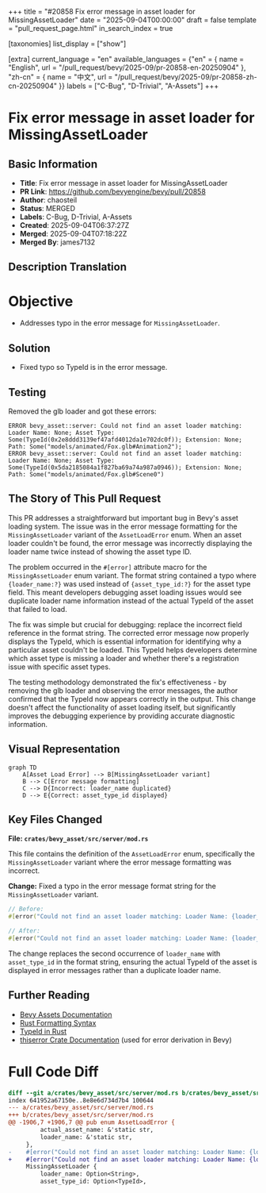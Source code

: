 +++
title = "#20858 Fix error message in asset loader for MissingAssetLoader"
date = "2025-09-04T00:00:00"
draft = false
template = "pull_request_page.html"
in_search_index = true

[taxonomies]
list_display = ["show"]

[extra]
current_language = "en"
available_languages = {"en" = { name = "English", url = "/pull_request/bevy/2025-09/pr-20858-en-20250904" }, "zh-cn" = { name = "中文", url = "/pull_request/bevy/2025-09/pr-20858-zh-cn-20250904" }}
labels = ["C-Bug", "D-Trivial", "A-Assets"]
+++

# Fix error message in asset loader for MissingAssetLoader

## Basic Information
- **Title**: Fix error message in asset loader for MissingAssetLoader
- **PR Link**: https://github.com/bevyengine/bevy/pull/20858
- **Author**: chaosteil
- **Status**: MERGED
- **Labels**: C-Bug, D-Trivial, A-Assets
- **Created**: 2025-09-04T06:37:27Z
- **Merged**: 2025-09-04T07:18:22Z
- **Merged By**: james7132

## Description Translation
# Objective

- Addresses typo in the error message for `MissingAssetLoader`.

## Solution

- Fixed typo so TypeId is in the error message.

## Testing

Removed the glb loader and got these errors:
```
ERROR bevy_asset::server: Could not find an asset loader matching: Loader Name: None; Asset Type: Some(TypeId(0x2e8ddd3139ef47afd4012da1e702dc0f)); Extension: None; Path: Some("models/animated/Fox.glb#Animation2");
ERROR bevy_asset::server: Could not find an asset loader matching: Loader Name: None; Asset Type: Some(TypeId(0x5da2185084a1f827ba69a74a987a0946)); Extension: None; Path: Some("models/animated/Fox.glb#Scene0")
```

## The Story of This Pull Request

This PR addresses a straightforward but important bug in Bevy's asset loading system. The issue was in the error message formatting for the `MissingAssetLoader` variant of the `AssetLoadError` enum. When an asset loader couldn't be found, the error message was incorrectly displaying the loader name twice instead of showing the asset type ID.

The problem occurred in the `#[error]` attribute macro for the `MissingAssetLoader` enum variant. The format string contained a typo where `{loader_name:?}` was used instead of `{asset_type_id:?}` for the asset type field. This meant developers debugging asset loading issues would see duplicate loader name information instead of the actual TypeId of the asset that failed to load.

The fix was simple but crucial for debugging: replace the incorrect field reference in the format string. The corrected error message now properly displays the TypeId, which is essential information for identifying why a particular asset couldn't be loaded. This TypeId helps developers determine which asset type is missing a loader and whether there's a registration issue with specific asset types.

The testing methodology demonstrated the fix's effectiveness - by removing the glb loader and observing the error messages, the author confirmed that the TypeId now appears correctly in the output. This change doesn't affect the functionality of asset loading itself, but significantly improves the debugging experience by providing accurate diagnostic information.

## Visual Representation

```mermaid
graph TD
    A[Asset Load Error] --> B[MissingAssetLoader variant]
    B --> C[Error message formatting]
    C --> D{Incorrect: loader_name duplicated}
    D --> E{Correct: asset_type_id displayed}
```

## Key Files Changed

**File: `crates/bevy_asset/src/server/mod.rs`**

This file contains the definition of the `AssetLoadError` enum, specifically the `MissingAssetLoader` variant where the error message formatting was incorrect.

**Change:** Fixed a typo in the error message format string for the `MissingAssetLoader` variant.

```rust
// Before:
#[error("Could not find an asset loader matching: Loader Name: {loader_name:?}; Asset Type: {loader_name:?}; Extension: {extension:?}; Path: {asset_path:?};")]

// After:
#[error("Could not find an asset loader matching: Loader Name: {loader_name:?}; Asset Type: {asset_type_id:?}; Extension: {extension:?}; Path: {asset_path:?};")]
```

The change replaces the second occurrence of `loader_name` with `asset_type_id` in the format string, ensuring the actual TypeId of the asset is displayed in error messages rather than a duplicate loader name.

## Further Reading

- [Bevy Assets Documentation](https://bevyengine.org/learn/books/0.13/assets/)
- [Rust Formatting Syntax](https://doc.rust-lang.org/std/fmt/index.html)
- [TypeId in Rust](https://doc.rust-lang.org/std/any/struct.TypeId.html)
- [thiserror Crate Documentation](https://docs.rs/thiserror/latest/thiserror/) (used for error derivation in Bevy)

# Full Code Diff
```diff
diff --git a/crates/bevy_asset/src/server/mod.rs b/crates/bevy_asset/src/server/mod.rs
index 641952a67150e..8e8e6d734d7b4 100644
--- a/crates/bevy_asset/src/server/mod.rs
+++ b/crates/bevy_asset/src/server/mod.rs
@@ -1906,7 +1906,7 @@ pub enum AssetLoadError {
         actual_asset_name: &'static str,
         loader_name: &'static str,
     },
-    #[error("Could not find an asset loader matching: Loader Name: {loader_name:?}; Asset Type: {loader_name:?}; Extension: {extension:?}; Path: {asset_path:?};")]
+    #[error("Could not find an asset loader matching: Loader Name: {loader_name:?}; Asset Type: {asset_type_id:?}; Extension: {extension:?}; Path: {asset_path:?};")]
     MissingAssetLoader {
         loader_name: Option<String>,
         asset_type_id: Option<TypeId>,
```